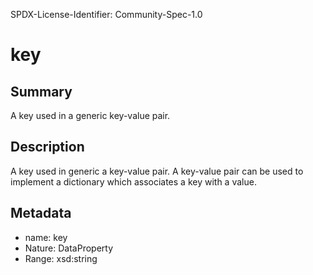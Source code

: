 SPDX-License-Identifier: Community-Spec-1.0

# key

## Summary

A key used in a generic key-value pair.

## Description

A key used in generic a key-value pair.
A key-value pair can be used to implement a dictionary which associates a key with a value.

## Metadata

- name: key
- Nature: DataProperty
- Range: xsd:string
